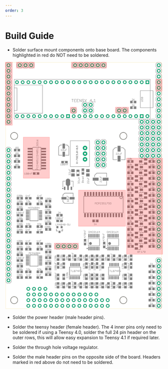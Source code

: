 ```yaml
---
order: 3
---
```

# Build Guide

- Solder surface mount components onto base board. The components highlighted in red do NOT need to be soldered.

![Base Board](images/octasource_mkii_baseboard_brd.drawio.png)

- Solder the power header (male header pins).

- Solder the teensy header (female header). The 4 inner pins only need to be soldered if using a Teensy 4.0, solder the full 24 pin header on the outer rows, this will allow easy expansion to Teensy 4.1 if required later.

- Solder the through hole voltage regulator.

- Solder the male header pins on the opposite side of the board. Headers marked in red above do not need to be soldered.

